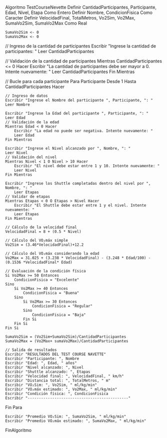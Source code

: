 Algoritmo TestCourseNevette
    Definir CantidadParticipantes, Participante, Edad, Nivel, Etapa Como Entero
    Definir Nombre, CondicionFisica Como Caracter
    Definir VelocidadFinal, TotalMetros, Vo2Sim, Vo2Max, SumaVo2Sim, SumaVo2Max Como Real

    SumaVo2Sim <- 0
    SumaVo2Max <- 0

// Ingreso de la cantidad de participantes
Escribir "Ingrese la cantidad de participantes: "
Leer CantidadParticipantes

// Validación de la cantidad de participantes
Mientras CantidadParticipantes <= 0 Hacer
    Escribir "La cantidad de participantes debe ser mayor a 0. Intente nuevamente: "
    Leer CantidadParticipantes
Fin Mientras

// Bucle para cada participante
Para Participante Desde 1 Hasta CantidadParticipantes Hacer
    
    // Ingreso de datos
    Escribir "Ingrese el Nombre del participante ", Participante, ": "
    Leer Nombre

    Escribir "Ingrese la Edad del participante ", Participante, ": "
    Leer Edad
    // Validación de la edad
    Mientras Edad < 0 Hacer
        Escribir "La edad no puede ser negativa. Intente nuevamente: "
        Leer Edad
    Fin Mientras

    Escribir "Ingrese el Nivel alcanzado por ", Nombre, ": "
    Leer Nivel
    // Validación del nivel
    Mientras Nivel < 1 O Nivel > 10 Hacer
        Escribir "El nivel debe estar entre 1 y 10. Intente nuevamente: "
        Leer Nivel
    Fin Mientras

    Escribir "Ingrese los Shuttle completadas dentro del nivel por ", Nombre, ": "
        Leer Etapas
    // Validar de etapas
    Mientras Etapas < 0 O Etapas > Nivel Hacer
        Escribir "El Shuttle debe estar entre 1 y el nivel. Intente nuevamente: "
        Leer Etapas
    Fin Mientras

    // Cálculo de la velocidad final
    VelocidadFinal = 8 + (0.5 * Nivel)

    // Cálculo del VO₂máx simple
    Vo2Sim = (3.46*VelocidadFinal)+12.2

    // Cálculo del VO₂máx considerando la edad
    Vo2Max = 31.025 + (3.238 * VelocidadFinal) - (3.248 * Edad/100) - (0.1536 *VelocidadFinal* Edad)

    // Evaluación de la condición física
    Si Vo2Max >= 50 Entonces
        CondicionFisica = "Excelente"
    Sino
        Si Vo2Max >= 40 Entonces
            CondicionFisica = "Buena"
        Sino
            Si Vo2Max >= 30 Entonces
                CondicionFisica = "Regular"
            Sino
                CondicionFisica = "Baja"
            Fin Si
        Fin Si
    Fin Si

    SumaVo2Sim = (Vo2Sim+SumaVo2Sim)/CantidadParticipantes 
    SumaVo2Max = (Vo2Max+ sumaVo2Max)/CantidadParticipantes
    
    // Salida de resultados
    Escribir "RESULTADOS DEL TEST COURSE NAVETTE"
    Escribir "Participante: ", Nombre
    Escribir "Edad: ", Edad, " años"
    Escribir "Nivel alcanzado: ", Nivel
    Escribir "Shuttle alcanzado: ", Etapas
    Escribir "Velocidad final: ", VelocidadFinal, " km/h"
    Escribir "Distancia total: ", TotalMetros, " m"
    Escribir "VO₂Sim: ", Vo2Sim, " ml/kg/min"
    Escribir "VO₂máx estimado: ", Vo2Max, " ml/kg/min"
    Escribir "Condición física: ", CondicionFisica
    Escribir "---------------------------------------------"

Fin Para

    Escribir "Promedio VO₂Sim: ", SumaVo2Sim, " ml/kg/min"
    Escribir "Promedio VO₂máx estimado: ", SumaVo2Max, " ml/kg/min"

FinAlgoritmo
